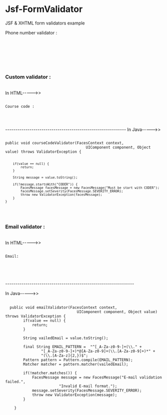# Jsf-FormValidator
JSF &amp; XHTML form validators example

Phone number validator : 
<pre>
<code>
<h:inputText value="#{person.phoneNumber}"
									id="phone_number"
									label="Phone Number"
									validatorMessage="must be like xxxx-xxx-xxxx">
						<f:validateRegex pattern="\d{4}-\d{3}-\d{4}" />			
</h:inputText>			
<h:message for="phone_number" styleClass="error"/>
</code>
</pre>
<h3>Custom validator : </h3><br/>
<label>In HTML----->></label>
<pre>
<code>
Course code : <h:inputText value="#{person.courseCode}"
			id="course_code"
			label="Course Code"
			validator="#{person.courseCodeValidator}">
</h:inputText>			
<h:message for="course_code" styleClass="error"/>
</code>
</pre>
------------------------------------------------------------
<label>In Java----->></label>
<pre>
<code>
public void courseCodeValidator(FacesContext context,
									UIComponent component, Object value) throws ValidatorException {
		
		if(value == null) {
			return;
		}
		
		String message = value.toString();
		
		if(!message.startsWith("CODER")) {
			FacesMessage facesMessage = new FacesMessage("Must be start with CODER");
			facesMessage.setSeverity(FacesMessage.SEVERITY_ERROR);
			throw new ValidatorException(facesMessage);
		}
	}
</code>
</pre>
<h3>Email validator : </h3><br/>
<label>In HTML----->></label>
<pre>
<code>
Email: <h:inputText value="#{person.email}"
									id="email"
									label="Email"
									validator="#{person.emailValidator}">
					</h:inputText>			
					<h:message for="email" styleClass="error"/>
  </code>
  </pre>
  ----------------------------------------------------------------
  
  <label>In Java----->></label>
  <pre>
  <code>
  public void emailValidator(FacesContext context,
								UIComponent component, Object value) throws ValidatorException {
		if(value == null) {
			return;
		}
		
		String vailedEmail = value.toString();
		
		final String EMAIL_PATTERN =  "^[_A-Za-z0-9-]+(\\." +
				"[_A-Za-z0-9-]+)*@[A-Za-z0-9]+(\\.[A-Za-z0-9]+)*" +
				"(\\.[A-Za-z]{2,})$";
		Pattern pattern = Pattern.compile(EMAIL_PATTERN);
		Matcher matcher = pattern.matcher(vailedEmail);
		
		if(!matcher.matches()) {
			FacesMessage message = new FacesMessage("E-mail validation failed.",
						"Invalid E-mail format.");
			message.setSeverity(FacesMessage.SEVERITY_ERROR);
			throw new ValidatorException(message);
		}
		
	}
</code>
</pre>
